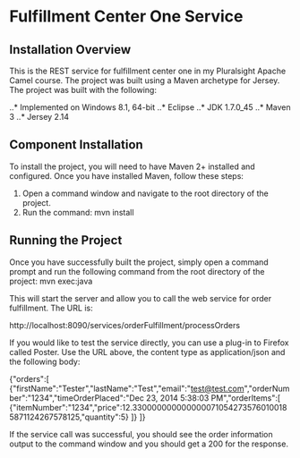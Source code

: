 # Fulfillment Center One Service

## Installation Overview

This is the REST service for fulfillment center one in my Pluralsight Apache Camel course. The project was built using a Maven archetype for Jersey. The project was built with the following:

..* Implemented on Windows 8.1, 64-bit
..* Eclipse
..* JDK 1.7.0_45
..* Maven 3
..* Jersey 2.14

## Component Installation

To install the project, you will need to have Maven 2+ installed and configured. Once you have installed Maven, follow these steps:

1. Open a command window and navigate to the root directory of the project. 
2. Run the command: mvn install

## Running the Project

Once you have successfully built the project, simply open a command prompt and run the following command from the root directory of the project: mvn exec:java

This will start the server and allow you to call the web service for order fulfillment. The URL is: 

http://localhost:8090/services/orderFulfillment/processOrders

If you would like to test the service directly, you can use a plug-in to Firefox called Poster. Use the URL above, the content type as application/json and the following body:

{"orders":[
	{"firstName":"Tester","lastName":"Test","email":"test@test.com","orderNumber":"1234","timeOrderPlaced":"Dec 23, 2014 5:38:03 PM","orderItems":[
		{"itemNumber":"1234","price":12.3300000000000000710542735760100185871124267578125,"quantity":5}
	]}
]}

If the service call was successful, you should see the order information output to the command window and you should get a 200 for the response. 
